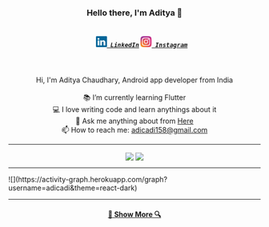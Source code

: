 <h3 align="center">Hello there, I'm Aditya 👋</h3>
<h5 align="center">
  <code>
    <a href="https://www.linkedin.com/in/adicadi/" title="LinkedIn Profile"><img width="22" src="https://github.com/adicadi/adicadi/blob/master/linkedin.svg"> LinkedIn</a></code>
  <code><a href="https://www.instagram.com/_adicadi_/" title="Instagram Profile"><img width="22" src="https://github.com/adicadi/adicadi/blob/master/Instagram.svg"> Instagram</a></code>
</h5>
<br>
<p align="center">
  Hi, I'm Aditya Chaudhary, Android app developer from India
  <br>
  <br>
  📚 I’m currently learning Flutter
  <br>
  💻 I love writing code and learn anythings about it
  <br>
  💬 Ask me anything about from <a href="https://github.com/adicadi/adicadi/issues" title="Issues">Here</a>
  <br>
  📫 How to reach me: <a href="mailto: adicadi158@gmail.com">adicadi158@gmail.com</a>
  
</p>

<hr>

<p align=center>
    <img height=160 align="center" src="https://github-readme-stats-adicadi.vercel.app/api?username=adicadi&show_icons=true&theme=gotham">
    <img height=160 align="center" src="https://github-readme-stats-adicadi.vercel.app/api/top-langs/?username=adicadi&layout=compact&theme=gotham">
</p>

<hr>
![](https://activity-graph.herokuapp.com/graph?username=adicadi&theme=react-dark)
<hr>
<h4 align="center"><a href=https://github.com/adicadi?tab=repositories title="Show Repositories">🔎 Show More 🔍</a></h4>

